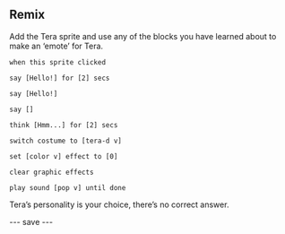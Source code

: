 ## Remix

Add the Tera sprite and use any of the blocks you have learned about to make an ‘emote’ for Tera. 

```blocks3
when this sprite clicked

say [Hello!] for [2] secs

say [Hello!]

say []

think [Hmm...] for [2] secs

switch costume to [tera-d v]

set [color v] effect to [0]

clear graphic effects

play sound [pop v] until done

```

Tera’s personality is your choice, there’s no correct answer.


--- save ---
